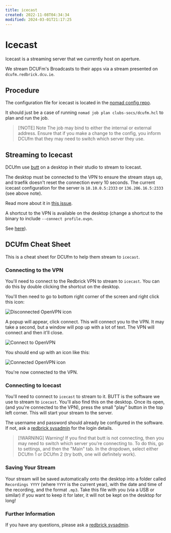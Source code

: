 ```yaml
---
title: icecast
created: 2022-11-08T04:34:34
modified: 2024-03-01T21:17:25
---
```


# Icecast

Icecast is a streaming server that we currently host on aperture.

We stream DCUFm's Broadcasts to their apps via a stream presented on `dcufm.redbrick.dcu.ie`.

## Procedure

The configuration file for icecast is located in the [nomad config repo](https://github.com/redbrick/nomad).

It should just be a case of running `nomad job plan clubs-socs/dcufm.hcl` to plan and run the job.

> [!NOTE] Note
> The job may bind to either the internal or external address. Ensure that if you make a change to the config, you inform DCUfm that they may need to switch which server they use.

## Streaming to Icecast

DCUfm use [butt](https://danielnoethen.de/butt/) on a desktop in their studio to stream to Icecast.

The desktop must be connected to the VPN to ensure the stream stays up, and traefik doesn't reset the connection every 10 seconds. The current icecast configuration for the server is `10.10.0.5:2333` or `136.206.16.5:2333` (see above note).

Read more about it in [this issue](https://github.com/redbrick/issue-tracker/issues/4).

A shortcut to the VPN is available on the desktop (change a shortcut to the binary to include `--connect profile.ovpn`.

See [here](https://munkjensen.net/wiki/index.php/Connect_OpenVPN_on_Windows_startup)).

## DCUfm Cheat Sheet

This is a cheat sheet for DCUfm to help them stream to `icecast`.

### Connecting to the VPN

You'll need to connect to the Redbrick VPN to stream to `icecast`. You can do this by double clicking the shortcut on the desktop.

You'll then need to go to bottom right corner of the screen and right click this icon:

![Disconnected OpenVPN icon](https://i.dbyte.xyz/2022-11-I9.png)

A popup will appear, click connect. This will connect you to the VPN. It may take a second, but a window will pop up with a lot of text. The VPN will connect and then it'll close.

![Connect to OpenVPN](https://i.dbyte.xyz/2022-11-AV.png)

You should end up with an icon like this:

![Connected OpenVPN icon](https://i.dbyte.xyz/2022-11-16.png)

You're now connected to the VPN.

### Connecting to Icecast

You'll need to connect to `icecast` to stream to it. BUTT is the software we use to stream to `icecast`. You'll also find this on the desktop. Once its open, (and you're connected to the VPN), press the small "play" button in the top left corner. This will start your stream to the server.

The username and password should already be configured in the software. If not, ask a [redbrick sysadmin](../contact.md) for the login details.

> [!WARNING] Warning!
> If you find that butt is not connecting, then you may need to switch which server you're connecting to. To do this, go to settings, and then the "Main" tab. In the dropdown, select either DCUfm 1 or DCUfm 2 (try both, one will definitely work).

### Saving Your Stream

Your stream will be saved automatically onto the desktop into a folder called `Recordings YYYY` (where `YYYY` is the current year), with the date and time of the recording, and the format `.mp3`. Take this file with you (via a USB or similar) if you want to keep it for later, it will not be kept on the desktop for long!

### Further Information

If you have any questions, please ask a [redbrick sysadmin](../contact.md).
